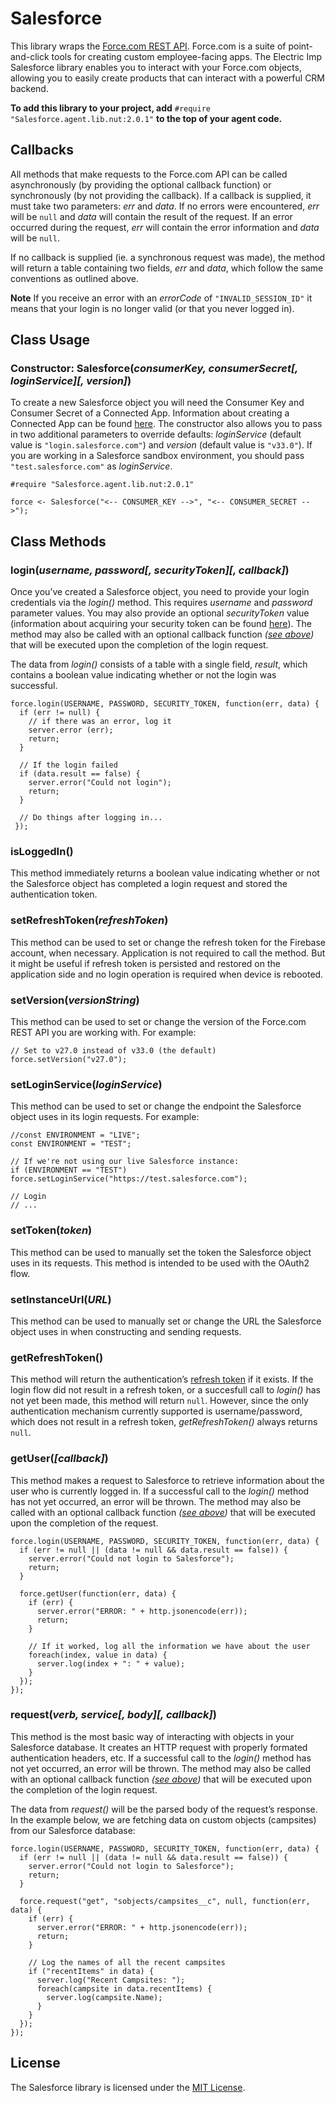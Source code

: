 # Salesforce #

This library wraps the [Force.com REST API](https://www.salesforce.com/us/developer/docs/api_rest/). Force.com is a suite of point-and-click tools for creating custom employee-facing apps. The Electric Imp Salesforce library enables you to interact with your Force.com objects, allowing you to easily create products that can interact with a powerful CRM backend.

**To add this library to your project, add** `#require "Salesforce.agent.lib.nut:2.0.1"` **to the top of your agent code.**

## Callbacks ##

All methods that make requests to the Force.com API can be called asynchronously (by providing the optional callback function) or synchronously (by not providing the callback). If a callback is supplied, it must take two parameters: *err* and *data*. If no errors were encountered, *err* will be `null` and *data* will contain the result of the request. If an error occurred during the request, *err* will contain the error information and *data* will be `null`.

If no callback is supplied (ie. a synchronous request was made), the method will return a table containing two fields, *err* and *data*, which follow the same conventions as outlined above.

**Note** If you receive an error with an *errorCode* of `"INVALID_SESSION_ID"` it means that your login is no longer valid (or that you never logged in).

## Class Usage ##

### Constructor: Salesforce(*consumerKey, consumerSecret[, loginService][, version]*) ##

To create a new Salesforce object you will need the Consumer Key and Consumer Secret of a Connected App. Information about creating a Connected App can be found [here](https://help.salesforce.com/apex/HTViewHelpDoc?id=connected_app_create.htm). The constructor also allows you to pass in two additional parameters to override defaults: *loginService* (default value is `"login.salesforce.com"`) and *version* (default value is `"v33.0"`). If you are working in a Salesforce sandbox environment, you should pass `"test.salesforce.com"` as *loginService*.

```squirrel
#require "Salesforce.agent.lib.nut:2.0.1"

force <- Salesforce("<-- CONSUMER_KEY -->", "<-- CONSUMER_SECRET -->");
```

## Class Methods ##

### login(*username, password[, securityToken][, callback]*) ###

Once you’ve created a Salesforce object, you need to provide your login credentials via the *login()* method. This requires *username* and *password* parameter values. You may also provide an optional *securityToken* value (information about acquiring your security token can be found [here](https://help.salesforce.com/apex/HTViewHelpDoc?id=user_security_token.htm)). The method may also be called with an optional callback function *([see above](#callbacks))* that will be executed upon the completion of the login request.

The data from *login()* consists of a table with a single field, *result*, which contains a boolean value indicating whether or not the login was successful.

```squirrel
force.login(USERNAME, PASSWORD, SECURITY_TOKEN, function(err, data) {
  if (err != null) {
    // if there was an error, log it
    server.error (err);
    return;
  }

  // If the login failed
  if (data.result == false) {
    server.error("Could not login");
    return;
  }

  // Do things after logging in...
 });
```

### isLoggedIn() ###

This method immediately returns a boolean value indicating whether or not the Salesforce object has completed a login request and stored the authentication token.

### setRefreshToken(*refreshToken*) ###

This method can be used to set or change the refresh token for the Firebase account, when necessary. Application is not required to call the method. But it might be useful if refresh token is persisted and restored on the application side and no login operation is required when device is rebooted.

### setVersion(*versionString*) ###

This method can be used to set or change the version of the Force.com REST API you are working with. For example:

```squirrel
// Set to v27.0 instead of v33.0 (the default)
force.setVersion("v27.0");  
```

### setLoginService(*loginService*) ###

This method can be used to set or change the endpoint the Salesforce object uses in its login requests. For example:

```squirrel
//const ENVIRONMENT = "LIVE";
const ENVIRONMENT = "TEST";

// If we're not using our live Salesforce instance:
if (ENVIRONMENT == "TEST") force.setLoginService("https://test.salesforce.com");

// Login
// ...
```

### setToken(*token*) ###

This method can be used to manually set the token the Salesforce object uses in its requests. This method is intended to be used with the OAuth2 flow.

### setInstanceUrl(*URL*) ###

This method can be used to manually set or change the URL the Salesforce object uses in when constructing and sending requests.

### getRefreshToken() ###

This method will return the authentication’s [refresh token](https://help.salesforce.com/HTViewHelpDoc?id=remoteaccess_oauth_refresh_token_flow.htm&language=en_US) if it exists. If the login flow did not result in a refresh token, or a succesfull call to *login()* has not yet been made, this method will return `null`. However, since the only authentication mechanism currently supported is username/password, which does not result in a refresh token, *getRefreshToken()* always returns `null`.

### getUser(*[callback]*) ###

This method makes a request to Salesforce to retrieve information about the user who is currently logged in. If a successful call to the *login()* method has not yet occurred, an error will be thrown. The method may also be called with an optional callback function *([see above](#callbacks))* that will be executed upon the completion of the request.

```squirrel
force.login(USERNAME, PASSWORD, SECURITY_TOKEN, function(err, data) {
  if (err != null || (data != null && data.result == false)) {
    server.error("Could not login to Salesforce");
    return;
  }

  force.getUser(function(err, data) {
    if (err) {
      server.error("ERROR: " + http.jsonencode(err));
      return;
    }

    // If it worked, log all the information we have about the user
    foreach(index, value in data) {
      server.log(index + ": " + value);
    }
  });
});
```

### request(*verb, service[, body][, callback]*) ###

This method is the most basic way of interacting with objects in your Salesforce database. It creates an HTTP request with properly formated authentication headers, etc. If a successful call to the *login()* method has not yet occurred, an error will be thrown. The method may also be called with an optional callback function *([see above](#callbacks))* that will be executed upon the completion of the login request.

The data from *request()* will be the parsed body of the request’s response. In the example below, we are fetching data on custom objects (campsites) from our Salesforce database:

```squirrel
force.login(USERNAME, PASSWORD, SECURITY_TOKEN, function(err, data) {
  if (err != null || (data != null && data.result == false)) {
    server.error("Could not login to Salesforce");
    return;
  }

  force.request("get", "sobjects/campsites__c", null, function(err, data) {
    if (err) {
      server.error("ERROR: " + http.jsonencode(err));
      return;
    }

    // Log the names of all the recent campsites
    if ("recentItems" in data) {
      server.log("Recent Campsites: ");
      foreach(campsite in data.recentItems) {
        server.log(campsite.Name);
      }
    }
  });
});
```

## License ##

The Salesforce library is licensed under the [MIT License](https://github.com/electricimp/salesforce/blob/master/LICENSE).

